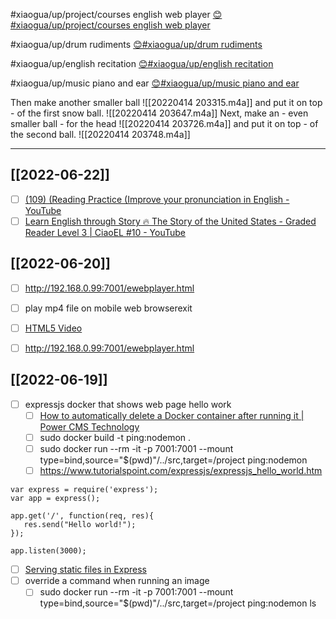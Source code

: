#xiaogua/up/project/courses  english web player
[😊#xiaogua/up/project/courses  english web player](http://47.111.95.20:6001/user/1/start/%23xiaogua%2Fup%2Fproject%2Fcourses%20%20english%20web%20player)

#xiaogua/up/drum rudiments
[😊#xiaogua/up/drum rudiments](http://47.111.95.20:6001/user/17/start/%23xiaogua%2Fup%2Fdrum%20rudiments)

#xiaogua/up/english recitation
[😊#xiaogua/up/english recitation](http://47.111.95.20:6001/user/17/start/%23xiaogua%2Fup%2Fenglish%20recitation)

#xiaogua/up/music  piano and ear
[😊#xiaogua/up/music  piano and ear](http://47.111.95.20:6001/user/17/start/%23xiaogua%2Fup%2Fmusic%20%20piano%20and%20ear)

Then make another smaller ball
![[20220414 203315.m4a]]
and put it on top - of the first snow ball.
![[20220414 203647.m4a]]
Next, make an -  even smaller ball - for the head
![[20220414 203726.m4a]]
and put it on top - of the second ball.
![[20220414 203748.m4a]]

----------------------------------


## [[2022-06-22]]
- [ ] [(109) (Reading Practice (Improve your pronunciation in English - YouTube](https://www.youtube.com/watch?v=E0APXrppsP4)
- [ ] [Learn English through Story 🔥 The Story of the United States - Graded Reader Level 3 | CiaoEL #10 - YouTube](https://www.youtube.com/watch?v=Y1SDLJLN9DY)

## [[2022-06-20]]
- [ ] http://192.168.0.99:7001/ewebplayer.html
- [ ] play mp4 file on mobile web browserexit
- [ ] [HTML5 Video](https://www.w3.org/2010/05/video/mediaevents.html)
- [ ] http://192.168.0.99:7001/ewebplayer.html


## [[2022-06-19]]
- [ ] expressjs docker that shows web page hello work
	- [ ] [How to automatically delete a Docker container after running it | Power CMS Technology](https://www.powercms.in/article/how-automatically-delete-docker-container-after-running-it)	
	- [ ] sudo docker build -t ping:nodemon .
	- [ ] sudo docker run --rm -it -p 7001:7001 --mount type=bind,source="$(pwd)"/../src,target=/project ping:nodemon
	- [ ] https://www.tutorialspoint.com/expressjs/expressjs_hello_world.htm

```
var express = require('express');
var app = express();

app.get('/', function(req, res){
   res.send("Hello world!");
});

app.listen(3000);
```

- [ ] [Serving static files in Express](https://expressjs.com/en/starter/static-files.html)
- [ ] override a command when running an image
	- [ ] sudo docker run --rm -it -p 7001:7001 --mount type=bind,source="$(pwd)"/../src,target=/project ping:nodemon ls